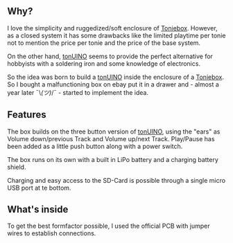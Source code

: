 ## Why?

I love the simplicity and ruggedized/soft enclosure of [Toniebox](https://tonies.de/toniebox/). However, as a closed system it has some drawbacks like the limited playtime per tonie not to mention the price per tonie and the price of the base system.

On the other hand, [tonUINO](https://www.tonuino.de/) seems to provide the perfect alternative for hobbyists with a soldering iron and some knowledge of electronics.

So the idea was born to build a [tonUINO](https://www.tonuino.de/) inside the enclosure of a [Toniebox](https://tonies.de/toniebox/). So I bought a malfunctioning box on ebay put it in a drawer and - almost a year later ¯\\_(ツ)_/¯ - started to implement the idea. 


## Features

The box builds on the three button version of [tonUINO](https://www.tonuino.de/), using the "ears" as Volume down/previous Track and Volume up/next Track. Play/Pause has been added as a little push button along with a power switch.

The box runs on its own with a built in LiPo battery and a charging battery shield. 

Charging and easy access to the SD-Card is possible through a single micro USB port at te bottom.

## What's inside

To get the best formfactor possible, I used the official PCB with jumper wires to establish connections.
